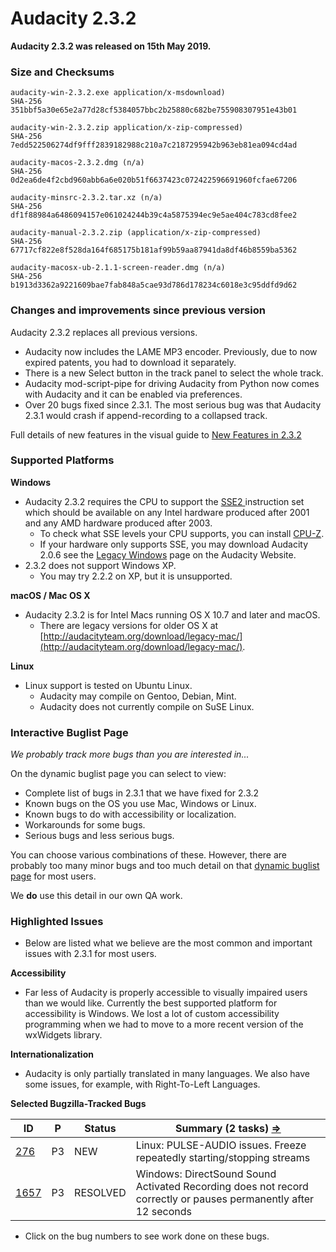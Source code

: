 # Audacity 2.3.2

**Audacity 2.3.2 was released on 15th May 2019.**

### Size and Checksums

```
audacity-win-2.3.2.exe application/x-msdownload)
SHA-256 351bbf5a30e65e2a77d28cf5384057bbc2b25880c682be755908307951e43b01

audacity-win-2.3.2.zip application/x-zip-compressed)
SHA-256 7edd522506274df9fff2839182988c210a7c2187295942b963eb81ea094cd4ad

audacity-macos-2.3.2.dmg (n/a) 
SHA-256 0d2ea6de4f2cbd960abb6a6e020b51f6637423c072422596691960fcfae67206

audacity-minsrc-2.3.2.tar.xz (n/a)
SHA-256 df1f88984a6486094157e061024244b39c4a5875394ec9e5ae404c783cd8fee2

audacity-manual-2.3.2.zip (application/x-zip-compressed)
SHA-256 67717cf822e8f528da164f685175b181af99b59aa87941da8df46b8559ba5362 

audacity-macosx-ub-2.1.1-screen-reader.dmg (n/a)
SHA-256 b1913d3362a9221609bae7fab848a5cae93d786d178234c6018e3c95ddfd9d62
```

### Changes and improvements since previous version

Audacity 2.3.2 replaces all previous versions.

* Audacity now includes the LAME MP3 encoder. Previously, due to now expired patents, you had to download it separately.
* There is a new Select button in the track panel to select the whole track.
* Audacity mod-script-pipe for driving Audacity from Python now comes with Audacity and it can be enabled via preferences.
* Over 20 bugs fixed since 2.3.1. The most serious bug was that Audacity 2.3.1 would crash if append-recording to a collapsed track.

Full details of new features in the visual guide to [New Features in 2.3.2](https://alphamanual.audacityteam.org/man/New\_features\_in\_this\_release)

### Supported Platforms

**Windows**

* Audacity 2.3.2 requires the CPU to support the [SSE2 ](http://en.wikipedia.org/wiki/SSE2)instruction set which should be available on any Intel hardware produced after 2001 and any AMD hardware produced after 2003.
  * To check what SSE levels your CPU supports, you can install [CPU-Z](http://www.cpuid.com/softwares/cpu-z.html).
  * If your hardware only supports SSE, you may download Audacity 2.0.6 see the [Legacy Windows](https://www.audacityteam.org/download/legacy-windows/) page on the Audacity Website.
* 2.3.2 does not support Windows XP.
  * You may try 2.2.2 on XP, but it is unsupported.

**macOS / Mac OS X**

* Audacity 2.3.2 is for Intel Macs running OS X 10.7 and later and macOS.
  * There are legacy versions for older OS X at [http://audacityteam.org/download/legacy-mac/](http://audacityteam.org/download/legacy-mac/).

**Linux**

* Linux support is tested on Ubuntu Linux.
  * Audacity may compile on Gentoo, Debian, Mint.
  * Audacity does not currently compile on SuSE Linux.

### Interactive Buglist Page

_We probably track more bugs than you are interested in..._

On the dynamic buglist page you can select to view:

* Complete list of bugs in 2.3.1 that we have fixed for 2.3.2
* Known bugs on the OS you use Mac, Windows or Linux.
* Known bugs to do with accessibility or localization.
* Workarounds for some bugs.
* Serious bugs and less serious bugs.

You can choose various combinations of these. However, there are probably too many minor bugs and too much detail on that [dynamic buglist page](<../../.gitbook/assets/Issues (2)>) for most users.

We **do** use this detail in our own QA work.

### Highlighted Issues

* Below are listed what we believe are the most common and important issues with 2.3.1 for most users.

**Accessibility**

* Far less of Audacity is properly accessible to visually impaired users than we would like. Currently the best supported platform for accessibility is Windows. We lost a lot of custom accessibility programming when we had to move to a more recent version of the wxWidgets library.

**Internationalization**

* Audacity is only partially translated in many languages. We also have some issues, for example, with Right-To-Left Languages.

**Selected Bugzilla-Tracked Bugs**

| **ID**                                                         | **P** | **Status** | **Summary (2 tasks)** [**⇒**](http://bugzilla.audacityteam.org/buglist.cgi?\&field0-0-0=bug\_id\&type0-0-0=equals\&value0-0-0=276\&field0-0-1=bug\_id\&type0-0-1=equals\&value0-0-1=1585\&field0-0-2=bug\_id\&type0-0-2=equals\&value0-0-2=1657\&field0-1-0=bug\_status\&type0-1-0=notequals\&value0-1-0=CLOSED) |
| -------------------------------------------------------------- | ----- | ---------- | ---------------------------------------------------------------------------------------------------------------------------------------------------------------------------------------------------------------------------------------------------------------------------------------------------------------- |
| [276](http://bugzilla.audacityteam.org/show\_bug.cgi?id=276)   | P3    | NEW        | Linux: PULSE-AUDIO issues. Freeze repeatedly starting/stopping streams                                                                                                                                                                                                                                           |
| [1657](http://bugzilla.audacityteam.org/show\_bug.cgi?id=1657) | P3    | RESOLVED   | Windows: DirectSound Sound Activated Recording does not record correctly or pauses permanently after 12 seconds                                                                                                                                                                                                  |

* Click on the bug numbers to see work done on these bugs.
